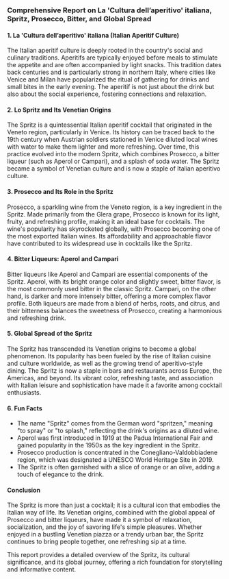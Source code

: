 ### Comprehensive Report on La 'Cultura dell’aperitivo' italiana, Spritz, Prosecco, Bitter, and Global Spread

#### 1. **La 'Cultura dell’aperitivo' italiana (Italian Aperitif Culture)**
The Italian aperitif culture is deeply rooted in the country's social and culinary traditions. Aperitifs are typically enjoyed before meals to stimulate the appetite and are often accompanied by light snacks. This tradition dates back centuries and is particularly strong in northern Italy, where cities like Venice and Milan have popularized the ritual of gathering for drinks and small bites in the early evening. The aperitif is not just about the drink but also about the social experience, fostering connections and relaxation.

#### 2. **Lo Spritz and Its Venetian Origins**
The Spritz is a quintessential Italian aperitif cocktail that originated in the Veneto region, particularly in Venice. Its history can be traced back to the 19th century when Austrian soldiers stationed in Venice diluted local wines with water to make them lighter and more refreshing. Over time, this practice evolved into the modern Spritz, which combines Prosecco, a bitter liqueur (such as Aperol or Campari), and a splash of soda water. The Spritz became a symbol of Venetian culture and is now a staple of Italian aperitivo culture.

#### 3. **Prosecco and Its Role in the Spritz**
Prosecco, a sparkling wine from the Veneto region, is a key ingredient in the Spritz. Made primarily from the Glera grape, Prosecco is known for its light, fruity, and refreshing profile, making it an ideal base for cocktails. The wine's popularity has skyrocketed globally, with Prosecco becoming one of the most exported Italian wines. Its affordability and approachable flavor have contributed to its widespread use in cocktails like the Spritz.

#### 4. **Bitter Liqueurs: Aperol and Campari**
Bitter liqueurs like Aperol and Campari are essential components of the Spritz. Aperol, with its bright orange color and slightly sweet, bitter flavor, is the most commonly used bitter in the classic Spritz. Campari, on the other hand, is darker and more intensely bitter, offering a more complex flavor profile. Both liqueurs are made from a blend of herbs, roots, and citrus, and their bitterness balances the sweetness of Prosecco, creating a harmonious and refreshing drink.

#### 5. **Global Spread of the Spritz**
The Spritz has transcended its Venetian origins to become a global phenomenon. Its popularity has been fueled by the rise of Italian cuisine and culture worldwide, as well as the growing trend of aperitivo-style dining. The Spritz is now a staple in bars and restaurants across Europe, the Americas, and beyond. Its vibrant color, refreshing taste, and association with Italian leisure and sophistication have made it a favorite among cocktail enthusiasts.

#### 6. **Fun Facts**
- The name "Spritz" comes from the German word "spritzen," meaning "to spray" or "to splash," reflecting the drink's origins as a diluted wine.
- Aperol was first introduced in 1919 at the Padua International Fair and gained popularity in the 1950s as the key ingredient in the Spritz.
- Prosecco production is concentrated in the Conegliano-Valdobbiadene region, which was designated a UNESCO World Heritage Site in 2019.
- The Spritz is often garnished with a slice of orange or an olive, adding a touch of elegance to the drink.

#### Conclusion
The Spritz is more than just a cocktail; it is a cultural icon that embodies the Italian way of life. Its Venetian origins, combined with the global appeal of Prosecco and bitter liqueurs, have made it a symbol of relaxation, socialization, and the joy of savoring life's simple pleasures. Whether enjoyed in a bustling Venetian piazza or a trendy urban bar, the Spritz continues to bring people together, one refreshing sip at a time.

This report provides a detailed overview of the Spritz, its cultural significance, and its global journey, offering a rich foundation for storytelling and informative content.